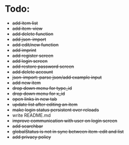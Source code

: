 # Todo:

- ~~add item list~~
- ~~add item-view~~
- ~~add delete function~~
- ~~add json-import~~
- ~~add edit/new function~~
- ~~add imprint~~
- ~~add register screen~~
- ~~add login screen~~
- ~~add restore password screen~~
- ~~add delete account~~
- ~~json-import: parse json/add example input~~
- ~~add new item~~
- ~~drop down menu for type_id~~
- ~~drop down menu for x_id~~
- ~~open links in new tab~~
- ~~update list after editing an item~~
- ~~make login status persistent over reloads~~
- write README.md
- ~~improve communication with user on login screen~~
- ~~add searchbar~~
- ~~globalStatus is not in sync between item-edit and list~~
- ~~add privacy policy~~